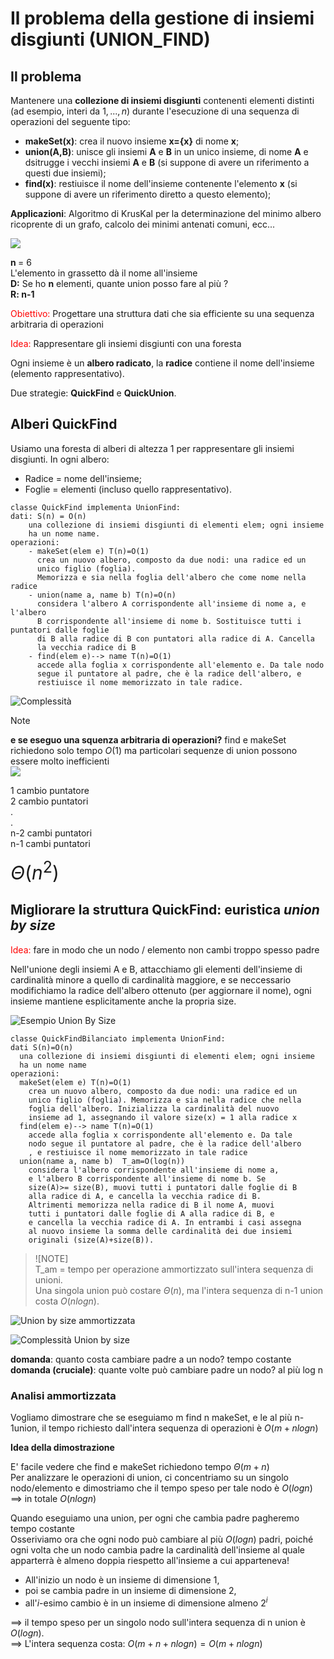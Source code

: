 <style>
.container{
  display: flex; 
}
.image {
  float: left;
  width:70%;
}

.image2 {
  float: left;
  width:30%;
}


.paragraph {
  float:right;
  width: 30%;   
  margin-left: 5%;
  font-size:30px;
}

.paragraph2 {
  float:right;
  width: 30%;   
  font-size:20px;
}


</style>

# Il problema della gestione di insiemi disgiunti (UNION_FIND)
## Il problema
Mantenere una **collezione di insiemi disgiunti** contenenti elementi distinti (ad esempio, interi da $1,...,n$) durante l'esecuzione di una sequenza di operazioni del seguente tipo:  
+ **makeSet(x)**: crea il nuovo insieme **x={x}** di nome **x**;
+ **union(A,B)**: unisce gli insiemi **A** e **B** in un unico insieme, di nome **A** e dsitrugge i vecchi insiemi **A** e **B** (si suppone di avere un riferimento a questi due insiemi);
+ **find(x)**: restiuisce il nome dell'insieme contenente l'elemento **x** (si suppone di avere un riferimento diretto a questo elemento);

**Applicazioni**: Algoritmo di KrusKal per la determinazione del minimo albero ricoprente di un grafo, calcolo dei minimi antenati comuni, ecc...  

<img src="./Screen/op_uf.png">  

<b> n </b> = 6 <br>
      L'elemento in grassetto dà il nome all'insieme <br>
      <b>D:</b> Se ho <b>n</b> elementi, quante union posso fare al più       ? <br>
      <b>R: n-1</b>  

<span style="color: red">Obiettivo: </span> Progettare una struttura dati che sia efficiente su una sequenza arbitraria di operazioni  

<span style="color:red">Idea: </span> Rappresentare gli insiemi disgiunti con una foresta  

Ogni insieme è un **albero radicato**, la **radice** contiene il nome dell'insieme (elemento rappresentativo).  

Due strategie: **QuickFind** e **QuickUnion**.  

## Alberi QuickFind  

Usiamo una foresta di alberi di altezza 1 per rappresentare gli insiemi disgiunti. In ogni albero:  
- Radice = nome dell'insieme;
- Foglie = elementi (incluso quello rappresentativo).  

````
classe QuickFind implementa UnionFind:
dati: S(n) = O(n)
    una collezione di insiemi disgiunti di elementi elem; ogni insieme
    ha un nome name.
operazioni:
    - makeSet(elem e) T(n)=O(1)
      crea un nuovo albero, composto da due nodi: una radice ed un 
      unico figlio (foglia). 
      Memorizza e sia nella foglia dell'albero che come nome nella radice  
    - union(name a, name b) T(n)=O(n)
      considera l'albero A corrispondente all'insieme di nome a, e l'albero
      B corrispondente all'insieme di nome b. Sostituisce tutti i puntatori dalle foglie  
      di B alla radice di B con puntatori alla radice di A. Cancella
      la vecchia radice di B  
    - find(elem e)--> name T(n)=O(1)
      accede alla foglia x corrispondente all'elemento e. Da tale nodo
      segue il puntatore al padre, che è la radice dell'albero, e 
      restiuisce il nome memorizzato in tale radice.  
````

![Complessità](./Screen/cs_op_qf.png)  

> [!NOTE]    
> **e se eseguo una squenza arbitraria di operazioni?**
> find e makeSet richiedono solo tempo $O(1)$ ma particolari sequenze di union possono essere molto inefficienti  
> <img src="./Screen/cs_op_un.png">  
>
> 1 cambio puntatore  
> 2 cambio puntatori   
> .  
> .  
> n-2 cambi puntatori  
> n-1 cambi puntatori  
> 
> <span style="font-size:30px">$\Theta(n^2)$</span>

## Migliorare la struttura QuickFind: euristica *union by size*  

<span style="color:red"> Idea: </span> fare in modo che un nodo / elemento non cambi troppo spesso padre  

Nell'unione degli insiemi A e B, attacchiamo gli elementi dell'insieme di cardinalità minore a quello di cardinalità maggiore, e se neccessario modifichiamo la radice dell'albero ottenuto (per aggiornare il nome), ogni insieme mantiene esplicitamente anche la propria size.  

![Esempio Union By Size](./Screen/eur_op_qf.png)  

```
classe QuickFindBilanciato implementa UnionFind:
dati S(n)=O(n)
  una collezione di insiemi disgiunti di elementi elem; ogni insieme 
  ha un nome name  
operazioni:
  makeSet(elem e) T(n)=O(1)  
    crea un nuovo albero, composto da due nodi: una radice ed un  
    unico figlio (foglia). Memorizza e sia nella radice che nella  
    foglia dell'albero. Inizializza la cardinalità del nuovo  
    insieme ad 1, assegnando il valore size(x) = 1 alla radice x  
  find(elem e)--> name T(n)=O(1)  
    accede alla foglia x corrispondente all'elemento e. Da tale  
    nodo segue il puntatore al padre, che è la radice dell'albero  
    , e restiuisce il nome memorizzato in tale radice  
  union(name a, name b)  T_am=O(log(n))  
    considera l'albero corrispondente all'insieme di nome a,   
    e l'albero B corrispondente all'insieme di nome b. Se   
    size(A)>= size(B), muovi tutti i puntatori dalle foglie di B  
    alla radice di A, e cancella la vecchia radice di B.  
    Altrimenti memorizza nella radice di B il nome A, muovi  
    tutti i puntatori dalle foglie di A alla radice di B, e  
    e cancella la vecchia radice di A. In entrambi i casi assegna  
    al nuovo insieme la somma delle cardinalità dei due insiemi  
    originali (size(A)+size(B)).
```
>![NOTE]  
>T_am = tempo per operazione ammortizzato sull'intera sequenza di unioni.  
>Una singola union può costare $\Theta(n)$, ma l'intera sequenza di n-1 union costa $O(nlogn)$.  

![Union by size ammortizzata](./Screen/amm_eur_op_qf.png)  

![Complessità Union by size](./Screen/comp_amm_eur_op_qf.png)  

**domanda**: quanto costa cambiare padre a un nodo? tempo costante  
**domanda (cruciale)**: quante volte può cambiare padre un nodo? al più log n  
### Analisi ammortizzata  
Vogliamo dimostrare che se eseguiamo m find n makeSet, e le al più n-1union, il tempo richiesto dall'intera sequenza di operazioni è $O(m+nlogn)$  

**Idea della dimostrazione**  

E' facile vedere che find e makeSet richiedono tempo $\Theta(m+n)$  
Per analizzare le operazioni di union, ci concentriamo su un singolo nodo/elemento e dimostriamo che il tempo speso per tale nodo è $O(logn)$ $\implies$ in totale $O(n logn)$  

Quando eseguiamo una union, per ogni che cambia padre pagheremo tempo costante  
Osseriviamo ora che ogni nodo può cambiare al più $O(logn)$ padri, poiché ogni volta che un nodo cambia padre la cardinalità dell'insieme al quale apparterrà è almeno doppia riespetto all'insieme a cui apparteneva!  
+ All'inizio un nodo è un insieme di dimensione $1$,  
+ poi se cambia padre in un insieme di dimensione $2$,  
+ all'$i$-esimo cambio è in un insieme di dimensione almeno $2^i$  

$\implies$ il tempo speso per un singolo nodo sull'intera sequenza di n union è $O(logn)$.  
$\implies$ L'intera sequenza costa:
  $O(m+n+nlogn)=O(m+nlogn)$  

